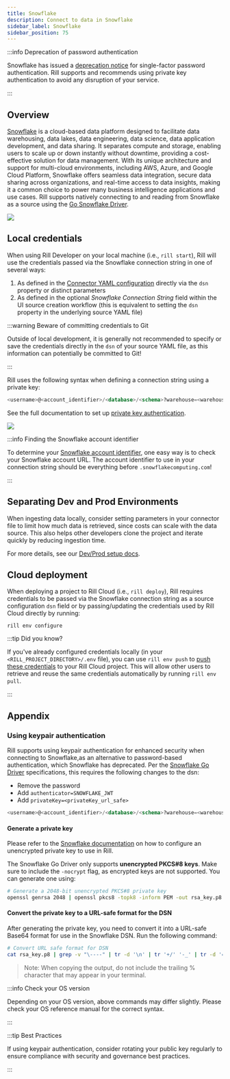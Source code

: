 ```yaml
---
title: Snowflake 
description: Connect to data in Snowflake
sidebar_label: Snowflake
sidebar_position: 75
---
```


<!-- WARNING: There are links to this page in source code. If you move it, find and replace the links and consider adding a redirect in docusaurus.config.js. -->

:::info Deprecation of password authentication

Snowflake has issued a [deprecation notice](https://www.snowflake.com/en/blog/blocking-single-factor-password-authentification/) for single-factor password authentication. Rill supports and recommends using private key authentication to avoid any disruption of your service.

:::

## Overview

[Snowflake](https://docs.snowflake.com/en/user-guide-intro) is a cloud-based data platform designed to facilitate data warehousing, data lakes, data engineering, data science, data application development, and data sharing. It separates compute and storage, enabling users to scale up or down instantly without downtime, providing a cost-effective solution for data management. With its unique architecture and support for multi-cloud environments, including AWS, Azure, and Google Cloud Platform, Snowflake offers seamless data integration, secure data sharing across organizations, and real-time access to data insights, making it a common choice to power many business intelligence applications and use cases. Rill supports natively connecting to and reading from Snowflake as a source using the [Go Snowflake Driver](https://pkg.go.dev/github.com/snowflakedb/gosnowflake).

<img src='/img/reference/connectors/snowflake/snowflake.png' class='centered' />
<br />

## Local credentials

When using Rill Developer on your local machine (i.e., `rill start`), Rill will use the credentials passed via the Snowflake connection string in one of several ways:
1. As defined in the [Connector YAML configuration](/reference/project-files/connectors#snowflake) directly via the `dsn` property or distinct parameters
2. As defined in the optional _Snowflake Connection String_ field within the UI source creation workflow (this is equivalent to setting the `dsn` property in the underlying source YAML file)

:::warning Beware of committing credentials to Git

Outside of local development, it is generally not recommended to specify or save the credentials directly in the `dsn` of your source YAML file, as this information can potentially be committed to Git!

:::

Rill uses the following syntax when defining a connection string using a private key:

```sql
<username>@<account_identifier>/<database>/<schema>?warehouse=<warehouse>&role=<role>&authenticator=SNOWFLAKE_JWT&privateKey=<privateKey_url_safe>
```
See the full documentation to set up [private key authentication](#using-keypair-authentication).

<img src='/img/reference/connectors/snowflake/snowflake_conn_strings.png' class='rounded-gif' />
<br />

:::info Finding the Snowflake account identifier

To determine your [Snowflake account identifier](https://docs.snowflake.com/en/user-guide/admin-account-identifier), one easy way is to check your Snowflake account URL. The account identifier to use in your connection string should be everything before `.snowflakecomputing.com`!

:::

## Separating Dev and Prod Environments

When ingesting data locally, consider setting parameters in your connector file to limit how much data is retrieved, since costs can scale with the data source. This also helps other developers clone the project and iterate quickly by reducing ingestion time.

For more details, see our [Dev/Prod setup docs](/connect/templating).

## Cloud deployment

When deploying a project to Rill Cloud (i.e., `rill deploy`), Rill requires credentials to be passed via the Snowflake connection string as a source configuration `dsn` field or by passing/updating the credentials used by Rill Cloud directly by running:

```
rill env configure
```


:::tip Did you know?

If you've already configured credentials locally (in your `<RILL_PROJECT_DIRECTORY>/.env` file), you can use `rill env push` to [push these credentials](/connect/credentials#rill-env-push) to your Rill Cloud project. This will allow other users to retrieve and reuse the same credentials automatically by running `rill env pull`.

:::

## Appendix

### Using keypair authentication

Rill supports using keypair authentication for enhanced security when connecting to Snowflake,as an alternative to password-based authentication, which Snowflake has deprecated. Per the [Snowflake Go Driver](https://github.com/snowflakedb/gosnowflake) specifications, this requires the following changes to the dsn:
- Remove the password  
- Add `authenticator=SNOWFLAKE_JWT`  
- Add `privateKey=<privateKey_url_safe>` 

```sql
<username>@<account_identifier>/<database>/<schema>?warehouse=<warehouse>&role=<role>&authenticator=SNOWFLAKE_JWT&privateKey=<privateKey_url_safe>
```

#### Generate a private key

Please refer to the [Snowflake documentation](https://docs.snowflake.com/en/user-guide/key-pair-auth) on how to configure an unencrypted private key to use in Rill.

The Snowflake Go Driver only supports **unencrypted PKCS#8 keys**. Make sure to include the `-nocrypt` flag, as encrypted keys are not supported. You can generate one using: 

```bash
# Generate a 2048-bit unencrypted PKCS#8 private key
openssl genrsa 2048 | openssl pkcs8 -topk8 -inform PEM -out rsa_key.p8 -nocrypt
```

#### Convert the private key to a URL-safe format for the DSN

After generating the private key, you need to convert it into a URL-safe Base64 format for use in the Snowflake DSN. Run the following command:

```bash
# Convert URL safe format for DSN
cat rsa_key.p8 | grep -v "\----" | tr -d '\n' | tr '+/' '-_' | tr -d '='
```

> Note: When copying the output, do not include the trailing % character that may appear in your terminal.

:::info Check your OS version

Depending on your OS version, above commands may differ slightly. Please check your OS reference manual for the correct syntax.

:::


:::tip Best Practices

If using keypair authentication, consider rotating your public key regularly to ensure compliance with security and governance best practices.

:::